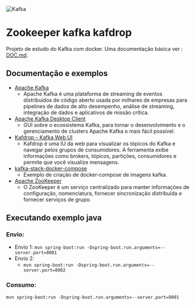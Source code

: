 ![Kafka](https://kafka.apache.org/images/logo.png)

# Zookeeper kafka kafdrop

Projeto de estudo do Kafka com docker. Uma documentação básica ver : [DOC.md](DOC.md).

## Documentação e exemplos

* [Apache Kafka](https://kafka.apache.org/)
  * Apache Kafka é uma plataforma de streaming de eventos distribuídos de código aberto usada por milhares de empresas para pipelines de dados de alto desempenho, análise de streaming, integração de dados e aplicativos de missão crítica.
* [Apache Kafka Desktop Client](https://www.conduktor.io/)
  * GUI sobre o ecossistema Kafka, para tornar o desenvolvimento e o gerenciamento de clusters Apache Kafka o mais fácil possível.
* [Kafdrop – Kafka Web UI](https://github.com/obsidiandynamics/kafdrop)
  * Kafdrop é uma IU da web para visualizar os tópicos do Kafka e navegar pelos grupos de consumidores. A ferramenta exibe informações como brokers, tópicos, partições, consumidores e permite que você visualize mensagens.
* [kafka-stack-docker-compose](https://github.com/simplesteph/kafka-stack-docker-compose)
  * Exemplo de criação de docker-compose de imagens kafka.
* [Apache ZooKeeper](https://zookeeper.apache.org/)
  * O ZooKeeper é um serviço centralizado para manter informações de configuração, nomenclatura, fornecer sincronização distribuída e fornecer serviços de grupo. 

## Executando exemplo java

### Envio:
* Envio 1:
```mvn spring-boot:run -Dspring-boot.run.arguments=--server.port=8001```
* Envio 2:
  * ```mvn spring-boot:run -Dspring-boot.run.arguments=--server.port=8002```

### Consumo:
```mvn spring-boot:run -Dspring-boot.run.arguments=--server.port=9001```